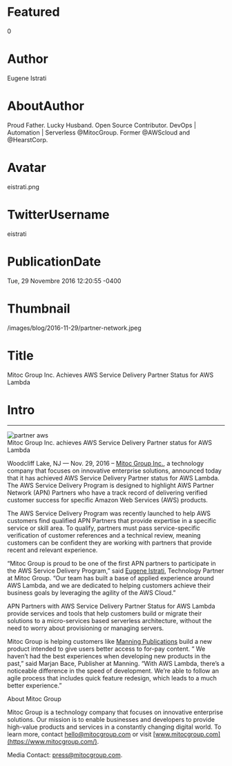 # Featured
0

# Author
Eugene Istrati

# AboutAuthor
Proud Father. Lucky Husband. Open Source Contributor. DevOps | Automation | Serverless @MitocGroup. Former @AWScloud and @HearstCorp.

# Avatar
eistrati.png

# TwitterUsername
eistrati

# PublicationDate
Tue, 29 Novembre 2016 12:20:55 -0400

# Thumbnail
/images/blog/2016-11-29/partner-network.jpeg

# Title
Mitoc Group Inc. Achieves AWS Service Delivery Partner Status for AWS Lambda

# Intro

---

<div class="padd25px">
    <img src="/images/blog/2016-11-29/partner-network.jpeg" alt="partner aws" />
    <div class="center img-description">
       Mitoc Group Inc. achieves AWS Service Delivery Partner status for AWS Lambda
    </div>
</div>

Woodcliff Lake, NJ — Nov. 29, 2016 – [Mitoc Group Inc.](https://www.mitocgroup.com/), a technology company that focuses on innovative enterprise solutions, announced today that it has achieved AWS Service Delivery Partner status for AWS Lambda. The AWS Service Delivery Program is designed to highlight AWS Partner Network (APN) Partners who have a track record of delivering verified customer success for specific Amazon Web Services (AWS) products.

The AWS Service Delivery Program was recently launched to help AWS customers find qualified APN Partners that provide expertise in a specific service or skill area. To qualify, partners must pass service-specific verification of customer references and a technical review, meaning customers can be confident they are working with partners that provide recent and relevant experience.

“Mitoc Group is proud to be one of the first APN partners to participate in the AWS Service Delivery Program,” said [Eugene Istrati](https://linkedin.com/in/eistrati), Technology Partner at Mitoc Group. “Our team has built a base of applied experience around AWS Lambda, and we are dedicated to helping customers achieve their business goals by leveraging the agility of the AWS Cloud.”

APN Partners with AWS Service Delivery Partner Status for AWS Lambda provide services and tools that help customers build or migrate their solutions to a micro-services based serverless architecture, without the need to worry about provisioning or managing servers.

Mitoc Group is helping customers like [Manning Publications](https://www.manning.com/) build a new product intended to give users better access to for-pay content. “ We haven’t had the best experiences when developing new products in the past,” said Marjan Bace, Publisher at Manning. “With AWS Lambda, there’s a noticeable difference in the speed of development. We’re able to follow an agile process that includes quick feature redesign, which leads to a much better experience.”

About Mitoc Group

Mitoc Group is a technology company that focuses on innovative enterprise solutions. Our mission is to enable businesses and developers to provide high-value products and services in a constantly changing digital world. To learn more, contact [hello@mitocgroup.com](mailto:hello@mitocgroup.com) or visit [www.mitocgroup.com](https://www.mitocgroup.com/).

Media Contact: [press@mitocgroup.com](mailto:press@mitocgroup.com).
